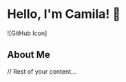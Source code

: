 # Hello, I'm Camila! 👋

![GitHub Icon]<i class="fa-brands fa-github"></i>

## About Me
// Rest of your content...
